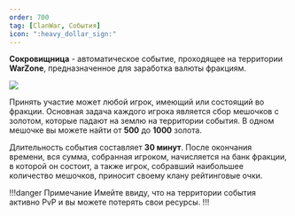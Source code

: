 ```yaml
---
order: 700
tag: [ClanWar, События]
icon: ":heavy_dollar_sign:"
---
```


**Сокровищница** - автоматическое событие, проходящее на территории **WarZone**, предназначенное для заработка валюты фракциям.

![](https://imgur.com/d9WY3Fk.png)

Принять участие может любой игрок, имеющий или состоящий во фракции. Основная задача каждого игрока является сбор мешочков с золотом, которые падают на землю на территории события. В одном мешочке вы можете найти от **500** до **1000** золота.

Длительность события составляет **30 минут**. После окончания времени, вся сумма, собранная игроком, начисляется на банк фракции, в которой он состоит, а также игрок, собравший наибольшее количество мешочков, приносит своему клану рейтинговые очки.
 
!!!danger Примечание
Имейте ввиду, что на территории события активно PvP и вы можете потерять свои ресурсы.
!!!  